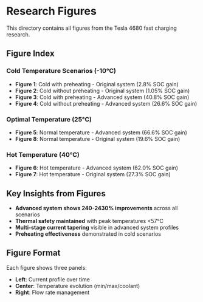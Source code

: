 # Research Figures

This directory contains all figures from the Tesla 4680 fast charging research.

## Figure Index

### Cold Temperature Scenarios (-10°C)
- **Figure 1**: Cold with preheating - Original system (2.8% SOC gain)
- **Figure 2**: Cold without preheating - Original system (1.05% SOC gain)  
- **Figure 3**: Cold with preheating - Advanced system (40.8% SOC gain)
- **Figure 4**: Cold without preheating - Advanced system (26.6% SOC gain)

### Optimal Temperature (25°C)
- **Figure 5**: Normal temperature - Advanced system (66.6% SOC gain)
- **Figure 8**: Normal temperature - Original system (19.6% SOC gain)

### Hot Temperature (40°C)  
- **Figure 6**: Hot temperature - Advanced system (62.0% SOC gain)
- **Figure 7**: Hot temperature - Original system (27.3% SOC gain)

## Key Insights from Figures

- **Advanced system shows 240-2430% improvements** across all scenarios
- **Thermal safety maintained** with peak temperatures <57°C
- **Multi-stage current tapering** visible in advanced system profiles
- **Preheating effectiveness** demonstrated in cold scenarios

## Figure Format

Each figure shows three panels:
- **Left**: Current profile over time
- **Center**: Temperature evolution (min/max/coolant)  
- **Right**: Flow rate management
